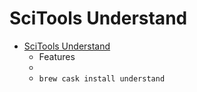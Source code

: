 # SciTools Understand
- [SciTools Understand](https://scitools.com/features/)
  -  Features
  - 
  - `brew cask install understand`
